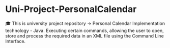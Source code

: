# Uni-Project-PersonalCalendar
🎓 This is university project  repository -> Personal Calendar
Implementation technology - Java. Executing certain commands, allowing the user to open, store and process the required data in an XML file using the Command Line Interface.
